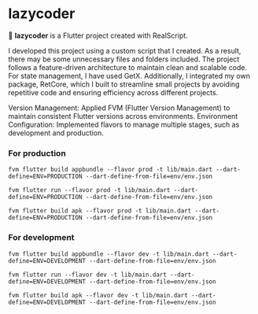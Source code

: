 # lazycoder

🚀 **lazycoder** is a Flutter project created with RealScript.

I developed this project using a custom script that I created. As a result, there may be some unnecessary files and folders included. The project follows a feature-driven architecture to maintain clean and scalable code. For state management, I have used GetX. Additionally, I integrated my own package, RetCore, which I built to streamline small projects by avoiding repetitive code and ensuring efficiency across different projects.

Version Management: Applied FVM (Flutter Version Management) to maintain consistent Flutter versions across environments.
Environment Configuration: Implemented flavors to manage multiple stages, such as development and production.

### For production

```
fvm flutter build appbundle --flavor prod -t lib/main.dart --dart-define=ENV=PRODUCTION --dart-define-from-file=env/env.json

```

```
fvm flutter run --flavor prod -t lib/main.dart --dart-define=ENV=PRODUCTION --dart-define-from-file=env/env.json

```

```
fvm flutter build apk --flavor prod -t lib/main.dart --dart-define=ENV=PRODUCTION --dart-define-from-file=env/env.json

```

### For development

```
fvm flutter build appbundle --flavor dev -t lib/main.dart --dart-define=ENV=DEVELOPMENT --dart-define-from-file=env/env.json

```

```
fvm flutter run --flavor dev -t lib/main.dart --dart-define=ENV=DEVELOPMENT --dart-define-from-file=env/env.json

```

```
fvm flutter build apk --flavor dev -t lib/main.dart --dart-define=ENV=DEVELOPMENT --dart-define-from-file=env/env.json

```